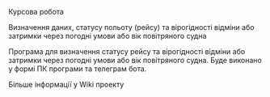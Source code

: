 Курсова робота

Визначення даних, статусу польоту (рейсу) та вірогідності відміни або затримки через погодні умови або вік повітряного судна

Програма для визначення статусу рейсу та вірогідності відміни або затримки через погодні умови або вік повітряного судна. 
Буде виконано у формі ПК програми та телеграм бота.

Більше інформації у Wiki проекту
